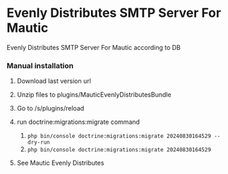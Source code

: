 # Evenly Distributes SMTP Server For Mautic
Evenly Distributes SMTP Server For Mautic according to DB
### Manual installation
1. Download last version url
2. Unzip files to plugins/MauticEvenlyDistributesBundle
3. Go to /s/plugins/reload
4. run doctrine:migrations:migrate command

   1. `php bin/console doctrine:migrations:migrate 20240830164529 --dry-run`
   2. `php bin/console doctrine:migrations:migrate 20240830164529`

5. See Mautic Evenly Distributes
